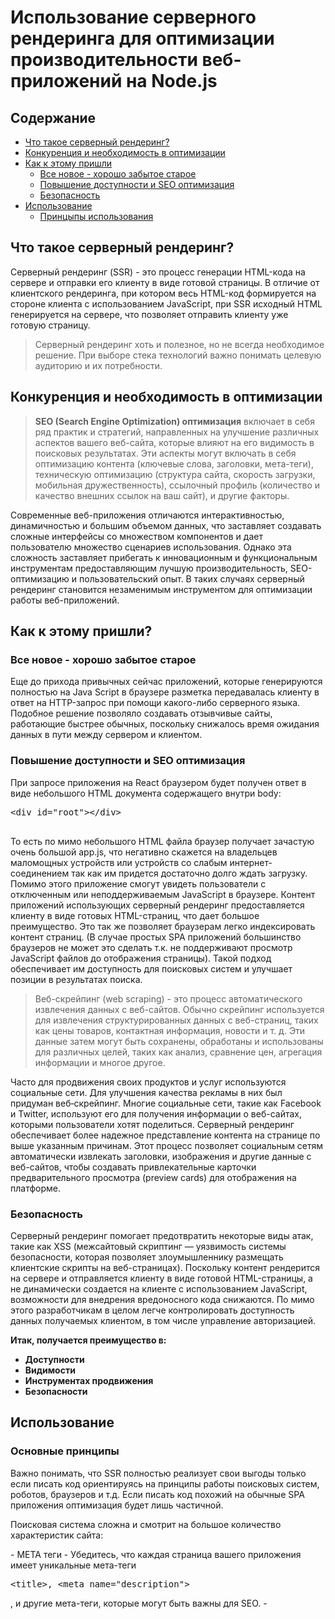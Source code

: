 # Использование серверного рендеринга для оптимизации производительности веб-приложений на Node.js

## Содержание
- [Что такое серверный рендеринг?](#ssr)
- [Конкуренция и необходимость в оптимизации](#оптимизации)
- [Как к этому пришли](#пришли)
  - [Все новое - хорошо забытое старое](#старое)
  - [Повышение доступности и SEO оптимизация](#seo)
  - [Безопасность](#безопасность)
- [Использование](#использование)
  - [Принцыпы использования](#принципы)
## <a name="ssr">Что такое серверный рендеринг?</a>
Серверный рендеринг (SSR) - это процесс генерации HTML-кода на сервере и отправки его клиенту в виде готовой страницы. В отличие от клиентского рендеринга, при котором весь HTML-код формируется на стороне клиента с использованием JavaScript, при SSR исходный HTML генерируется на сервере, что позволяет отправить клиенту уже готовую страницу.

> Серверный рендеринг хоть и полезное, но не всегда необходимое решение. При выборе стека технологий важно понимать целевую аудиторию и их потребности.


## <a name="оптимизации">Конкуренция и необходимость в оптимизации</a> 

> __SEO (Search Engine Optimization) оптимизация__ включает в себя ряд практик и стратегий, направленных на улучшение различных аспектов вашего веб-сайта, которые влияют на его видимость в поисковых результатах. Эти аспекты могут включать в себя оптимизацию контента (ключевые слова, заголовки, мета-теги), техническую оптимизацию (структура сайта, скорость загрузки, мобильная дружественность), ссылочный профиль (количество и качество внешних ссылок на ваш сайт), и другие факторы.

<p>Современные веб-приложения отличаются интерактивностью, динамичностью и большим объемом данных, что заставляет создавать сложные интерфейсы со множеством компонентов и дает пользователю множество сценариев использования. Однако эта сложность заставляет прибегать к инновационным и функциональным инструментам предоставляющим лучшую производительность, SEO-оптимизацию и пользовательский опыт. В таких случаях серверный рендеринг становится незаменимым инструментом для оптимизации работы веб-приложений. </p>

## <a name="пришли">Как к этому пришли?</a>

### <a name="старое">Все новое - хорошо забытое старое</a>
<p>Еще до прихода привычных сейчас приложений, которые генерируются полностью на Java Script в браузере разметка передавалась клиенту в ответ на HTTP-запрос при помощи какого-либо серверного языка. Подобное решение позволяло создавать отзывчивые сайты, работающие быстрее обычных, поскольку снижалось время ожидания данных в пути между сервером и клиентом. </p>

### <a name="seo">Повышение доступности и SEO оптимизация</a>
<p>При запросе приложения на React браузером будет получен ответ в виде небольшого HTML документа содержащего внутри body:</p>
<pre lang="html">
&lt;div id="root"&gt;&lt;/div&gt;
<script src="/app.js"></script>
</pre>

<p>То есть по мимо небольшого HTML файла браузер получает зачастую очень большой app.js, что негативно скажется на владельцев маломощных устройств или устройств со слабым интернет-соединением так как им придется достаточно долго ждать загрузку. Помимо этого приложение смогут увидеть пользователи с отключенным или неподдерживаемым JavaScript в браузере. Контент приложений использующих серверный рендеринг предоставляется клиенту в виде готовых HTML-страниц, что дает большое преимущество. Это так же позволяет браузерам легко индексировать контент страниц. (В случае простых SPA приложений большинство браузеров не может это сделать т.к. не поддерживают просмотр JavaScript файлов до отображения страницы). Такой подход обеспечивает им доступность для поисковых систем и улучшает позиции в результатах поиска.</p>

> Веб-скрейпинг (web scraping) - это процесс автоматического извлечения данных с веб-сайтов. Обычно скрейпинг используется для извлечения структурированных данных с веб-страниц, таких как цены товаров, контактная информация, новости и т. д. Эти данные затем могут быть сохранены, обработаны и использованы для различных целей, таких как анализ, сравнение цен, агрегация информации и многое другое.

<p>Часто для продвижения своих продуктов и услуг используются социальные сети. Для улучшения качества рекламы в них был придуман веб‑скрейпинг. Многие социальные сети, такие как Facebook и Twitter, используют его для получения информации о веб-сайтах, которыми пользователи хотят поделиться. Серверный рендеринг обеспечивает более надежное представление контента на странице по выше указанным причинам. Этот процесс позволяет социальным сетям автоматически извлекать заголовки, изображения и другие данные с веб-сайтов, чтобы создавать привлекательные карточки предварительного просмотра (preview cards) для отображения на платформе.</p>

### <a name="безопасность">Безопасность</a>

<p>Серверный рендеринг помогает предотвратить некоторые виды атак, такие как XSS (межсайтовый скриптинг — уязвимость системы безопасности, которая позволяет злоумышленнику размещать клиентские скрипты на веб-страницах). Поскольку контент рендерится на сервере и отправляется клиенту в виде готовой HTML-страницы, а не динамически создается на клиенте с использованием JavaScript, возможности для внедрения вредоносного кода снижаются. По мимо этого разработчикам в целом легче контролировать доступность данных получаемых клиентом, в том числе управление авторизацией.</p>

__Итак, получается преимущество в:__
- __Доступности__
- __Видимости__
- __Инструментах продвижения__
- __Безопасности__

## <a name="использование">Использование</a>

### <a name="принцыпы">Основные принципы</a>

<p>Важно понимать, что SSR полностью реализует свои выгоды только если писать код ориентируясь на принципы работы поисковых систем, роботов, браузеров и т.д. Если писать код похожий на обычные SPA приложения оптимизация будет лишь частичной.</p>

<p>Поисковая система сложна и смотрит на большое количество характеристик сайта:</p>
- META теги
  - Убедитесь, что каждая страница вашего приложения имеет уникальные мета-теги <pre lang="html">&lt;title&gt;, &lt;meta name="description"&gt;</pre>, и другие мета-теги, которые могут быть важны для SEO.
- 


